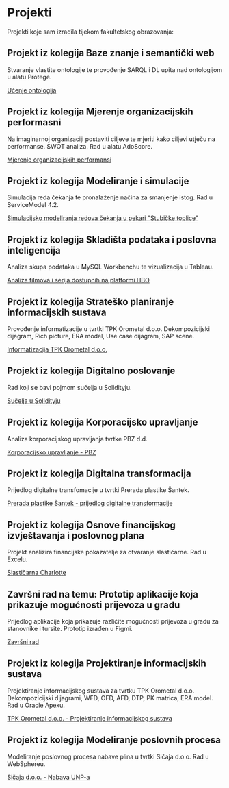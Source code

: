 # Projekti
Projekti koje sam izradila tijekom fakultetskog obrazovanja:
## Projekt iz kolegija Baze znanje i semantički web
Stvaranje vlastite ontologije te provođenje SARQL i DL upita nad ontologijom u alatu Protege.

[Učenje ontologija](https://github.com/iudovcic13/Projekti/blob/c224576569a1310e4ebf81eed88fada2fa19913b/U%C4%8Denje%20ontologija.pdf
)

## Projekt iz kolegija Mjerenje organizacijskih performasni
Na imaginarnoj organizaciji postaviti ciljeve te mjeriti kako ciljevi utječu na performanse. SWOT analiza. Rad u alatu AdoScore.

[Mjerenje organizacijskih performansi](https://github.com/iudovcic13/Projekti/blob/6e0c9f9200bb72d5fed9824af4a5c59d25c93365/MIS_Belinic_Kajzogaj_Lovasic_Udovcic.pdf
)

## Projekt iz kolegija Modeliranje i simulacije
Simulacija reda čekanja te pronalaženje načina za smanjenje istog. Rad u ServiceModel 4.2.

[Simulacijsko modeliranja redova čekanja u pekari "Stubičke toplice"](https://github.com/iudovcic13/Projekti/blob/6e0c9f9200bb72d5fed9824af4a5c59d25c93365/MIS_Belinic_Kajzogaj_Lovasic_Udovcic.pdf
)

## Projekt iz kolegija Skladišta podataka i poslovna inteligencija
Analiza skupa podataka u MySQL Workbenchu te vizualizacija u Tableau.

[Analiza filmova i serija dostupnih na platformi HBO](https://github.com/iudovcic13/Projekti/blob/c5f917d183b299258f959eb309f42ebcd92a9a37/Analiza%20podataka%20o%20filmovima%20i%20serijama%20na%20platformi%20HBO.pdf)

## Projekt iz kolegija Strateško planiranje informacijskih sustava
Provođenje informatizacije u tvrtki TPK Orometal d.o.o. Dekompozicijski dijagram, Rich picture, ERA model, Use case dijagram, SAP scene. 

[Informatizacija TPK Orometal d.o.o.](https://github.com/iudovcic13/Projekti/blob/4835803dc739adc5244864c26e70c97715da6280/Koncept%20rje%C5%A1enja%20informatizacije%20u%20TPK%20Orometal.%20d.d.pdf)

## Projekt iz kolegija Digitalno poslovanje
Rad koji se bavi pojmom sučelja u Solidityju. 

[Sučelja u Solidityju](https://github.com/iudovcic13/Projekti/blob/ea23dba31935af7916c64aead152af7cf39f34b8/Su%C4%8Delja%20(Interfaces)%20u%20Solidityju_Iva%20Udov%C4%8Di%C4%87%20(1).pdf)
## Projekt iz kolegija Korporacijsko upravljanje
Analiza korporacijskog upravljanja tvrtke PBZ d.d.

[Korporacijsko upravljanje - PBZ](https://github.com/iudovcic13/Projekti/blob/ea23dba31935af7916c64aead152af7cf39f34b8/Piljek_Radoti%C4%87_Udov%C4%8Di%C4%87_PBZ.pdf
)

## Projekt iz kolegija Digitalna transformacija
Prijedlog digitalne transfomacije u tvrtki Prerada plastike Šantek.

[Prerada plastike Šantek - prijedlog digitalne transformacije](https://github.com/iudovcic13/Projekti/blob/ea23dba31935af7916c64aead152af7cf39f34b8/Prerada_Plastike_Santek_Digitalna%20transformacija.pdf)
## Projekt iz kolegija Osnove financijskog izvještavanja i poslovnog plana
Projekt analizira financijske pokazatelje za otvaranje slastičarne. Rad u Excelu.

[Slastičarna Charlotte](https://github.com/iudovcic13/Projekti/blob/ea23dba31935af7916c64aead152af7cf39f34b8/Slasti%C4%8Darna_Charlotte_-_Piljek_Previ%C5%A1i%C4%87_Udov%C4%8Di%C4%87.pdf)
## Završni rad na temu: Prototip aplikacije koja prikazuje mogućnosti prijevoza u gradu
Prijedlog aplikacije koja prikazuje različite mogućnosti prijevoza u gradu za stanovnike i tursite. Prototip izrađen u Figmi.

[Završni rad](https://github.com/iudovcic13/Projekti/blob/8e89a4c559095092c6755be52454d655026b3d3e/Iva_Udov%C4%8Di%C4%87-Prototip_aplikacije_koja_prikazuje_mogu%C4%87nosti_prijevoza_u_gradu-Zavr%C5%A1ni%20rad.pdf)
## Projekt iz kolegija Projektiranje informacijskih sustava
Projektiranje informacijskog sustava za tvrtku TPK Orometal d.o.o. Dekompozicijski dijagrami, WFD, OFD, AFD, DTP, PK matrica, ERA model. Rad u Oracle Apexu.

[TPK Orometal d.o.o. - Projektiranje informacijskog sustava](https://github.com/iudovcic13/Projekti/blob/9eaac7302b6b69070052b4951f9428f178c5a887/Projektiranje%20informacijskog%20sustava%20za%20TPK%20Orometal.pdf)
## Projekt iz kolegija Modeliranje poslovnih procesa
Modeliranje poslovnog procesa nabave plina u tvrtki Sičaja d.o.o. Rad u WebSphereu. 

[Sičaja d.o.o. - Nabava UNP-a](https://github.com/iudovcic13/Projekti/blob/ea23dba31935af7916c64aead152af7cf39f34b8/Proces%20nabaviti%20UNP%20u%20SI%C4%8CAJA%20doo.pdf
)

 
